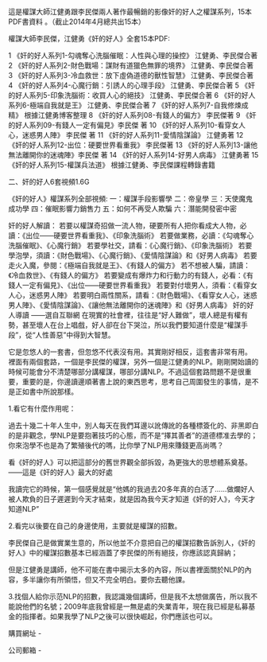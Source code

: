 

這是權謀大師江健勇跟李民傑兩人著作最暢銷的影像奸的好人之權謀系列，15本PDF書資料 。（截止2014年4月總共出15本）

權謀大師李民傑，江健勇《奸的好人》全套15本PDF:

 1 《奸的好人系列1-勾魂奪心洗腦催眠：人性與心理的操控》 江健勇、李民傑合著
2 《奸的好人系列2-財色戰場：謀財有道獵色無罪的境界》 江健勇、李民傑合著
3 《奸的好人系列3-冷血救世：放下虛偽道德的獸性智慧》 江健勇、李民傑合著
4 《奸的好人系列4-心魔行銷：引誘人的心理手段》 江健勇、李民傑合著
5 《奸的好人系列5-印象洗腦術：收買人心的絕技》 江健勇、李民傑合著
6 《奸的好人系列6-極端自我就是王》 江健勇、李民傑合著
7 《奸的好人系列7-自我修煉成精》 根據江健勇博客整理
8 《奸的好人系列08-有錢人的偏方》 李民傑著
9 《奸的好人系列09-有錢人一定有偏見》李民傑 著
10 《奸的好人系列10-看穿女人心，迷惑男人陣》 李民傑 著
11 《奸的好人系列11-愛情陰謀論》 江健勇著
12 《奸的好人系列12-出位：硬要世界看重我》 李民傑著
13 《奸的好人系列13-讓他無法離開你的迷魂陣》李民傑 著
14 《奸的好人系列14-好男人病毒》 江健勇著
15 《奸的好人系列15-權謀兵法道》 根據江健勇、李民傑課程轉錄書籍

二、奸的好人6套視頻1.6G

《奸的好人》權謀系列全部視頻:
一：權謀手段影響學
二：帝皇學
三：天使魔鬼成功學
四：催眠影響力銷售力
五：如何不再受人欺騙
六：潛能開發密中密

奸的好人解讀：
若要以權謀奇招做一流人物，硬要所有人把你看成大人物，必讀：《出位——硬要世界看重我》、《印象洗腦術》
若要做業務，必讀：《勾魂奪心洗腦催眠》、《心魔行銷》
若要學社交，請看：《心魔行銷》、《印象洗腦術》
若要學泡學，須讀：《財色戰場》、《心魔行銷》、《愛情陰謀論》和《好男人病毒》
若要走火入魔，參閱：《極端自我就是王》、《有錢人的偏方》
若不想被人騙，請讀：《冷血救世》、《有錢人的偏方》
若要變成有爆炸力和行動力的有錢人，必看：《有錢人一定有偏見》、《出位——硬要世界看重我》
若要對付壞男人，須看：《看穿女人心，迷惑男人陣》
若要明白兩性關系，請看：《財色戰場》、《看穿女人心，迷惑男人陣》、《愛情陰謀論》、《讓他無法離開你的迷魂陣》和《好男人病毒》
奸的好人導讀 ——選自互聯網
在現實的社會裡，往往是“好人難做”，壞人總是有權有勢，甚至壞人在台上唱戲，好人卻在台下哭泣，所以我們要知道什麼是“權謀手段”，從“人性善惡”中得到大智慧。
 

它是忽悠人的一套書，但忽悠不代表沒有用。其實剛好相反，這套書非常有用。
裡面有兩個套路，一個是李民傑的權謀，另外一個是江健勇的NLP。剛剛開始讀的時候可能會分不清楚哪部分講權謀，哪部分講NLP。不過這個套路問題不是很重要，重要的是，你邊讀邊順著書上說的東西思考，思考自己周圍發生的事情，是不是正如書中所說那樣。

1.看它有什麼作用呢：

過去十幾二十年人生中，別人每天在我們耳邊以訛傳訛的各種標簽化的、非黑即白的是非觀念，學NLP是要抱著技巧的心態，而不是“擇其善者”的道德標准去學的；你來泡學不也是為了繁殖後代的嗎，比你學了NLP用來賺錢更高尚嗎？

看《奸的好人》可以把這部分的舊世界觀全部拆毀，為更強大的思想體系奠基。——這是《奸的好人》最大的好處

我讀完它的時候，第一個感覺就是“他媽的我過去20多年真的白活了……做爛好人被人欺負的日子遲遲到今天才結束，就是因為我今天才知道《奸的好人》，今天才知道NLP”

2.看完以後要在自己的身邊使用，主要就是權謀的招數。

李民傑自己是做實業生意的，所以他並不介意把自己的權謀招數告訴別人，《奸的好人》中的權謀招數基本已經涵蓋了李民傑的所有絕技，你應該認真歸納；

但是江健勇是講師，他不可能在書中揭示太多的內容，所以書裡面關於NLP的內容，多半讓你有所領悟，但又不完全明白。要你去聽他課。

3.找個人給你示范NLP的招數，我認識幾個講師，但是我不太想做廣告，所以我不能說他們的名號；2009年底我曾經是一無是處的失業青年，現在我已經是私募基金的指揮者。如果我學了NLP之後可以很快崛起，你們應該也可以。



 購買網址 - 

 公司郵箱 - 
